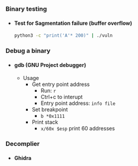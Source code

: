 ### Binary testing
- #### Test for Sagmentation failure (buffer overflow)
    ```bash
    python3 -c "print('A'* 200)" | ./vuln
    ```

### Debug a binary
- #### gdb (GNU Project debugger)
  - Usage
    - Get entry point address
      - Run: `r`
      - Ctrl+c to interupt
      - Entry point address: `info file`
    - Set breakpoint
      - `b *0x1111`
    - Print stack
      - `x/60x $esp` print 60 addresses

### Decomplier
- #### Ghidra